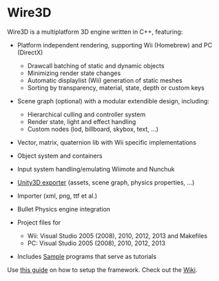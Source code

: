 Wire3D
======

Wire3D is a multiplatform 3D engine written in C++, featuring:

  * Platform independent rendering, supporting Wii (Homebrew) and PC (DirectX)
    * Drawcall batching of static and dynamic objects
    * Minimizing render state changes
    * Automatic displaylist (Wii) generation of static meshes
    * Sorting by transparency, material, state, depth or custom keys
  * Scene graph (optional) with a modular extendible design, including:
    * Hierarchical culling and controller system
    * Render state, light and effect handling
    * Custom nodes (lod, billboard, skybox, text, ...)
  * Vector, matrix, quaternion lib with Wii specific implementations
  * Object system and containers
  * Input system handling/emulating Wiimote and Nunchuk

  * [Unity3D exporter](https://github.com/rrath/Wire3D/wiki/Unity3D-Exporter) (assets, scene graph, physics properties, ...)
  * Importer (xml, png, ttf et al.)
  * Bullet Physics engine integration

  * Project files for
    * Wii: Visual Studio 2005 (2008), 2010, 2012, 2013 and Makefiles
    * PC: Visual Studio 2005 (2008), 2010, 2012, 2013
  * Includes [Sample](https://github.com/rrath/Wire3D/wiki/Samples) programs that serve as tutorials

Use [this guide](https://github.com/rrath/Wire3D/wiki/Getting-Started) on how to setup the framework.
Check out the [Wiki](https://github.com/rrath/Wire3D/wiki).
